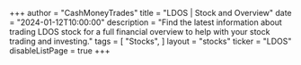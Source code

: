 +++
author = "CashMoneyTrades"
title = "LDOS | Stock and Overview"
date = "2024-01-12T10:00:00"
description = "Find the latest information about trading LDOS stock for a full financial overview to help with your stock trading and investing."
tags = [
   "Stocks",
]
layout = "stocks"
ticker = "LDOS"
disableListPage = true
+++
